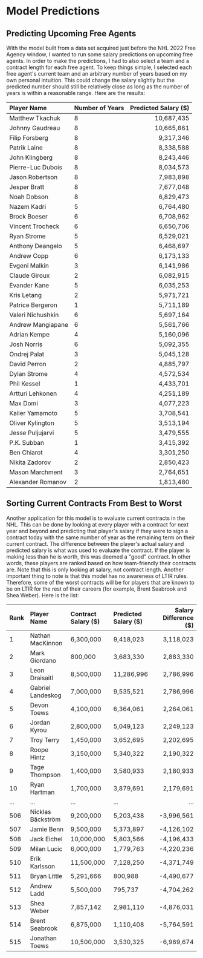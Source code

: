 # Model Predictions

## Predicting Upcoming Free Agents
With the model built from a data set acquired just before the NHL 2022 Free Agency window, I wanted to run some salary predictions on upcoming free agents.
In order to make the predictions, I had to also select a team and a contract length for each free agent. To keep things simple, I selected each free agent's current
team and an arbitrary number of years based on my own personal intuition. This could change the salary slightly but the predicted number should still be relatively close as long as the number of years is within a reasonable range. Here are the results: 

| Player Name        | Number of Years | Predicted Salary (\$)|
| :----------------- | :-------------- | -------------------: |
| Matthew Tkachuk    |               8 |           10,687,435 |
| Johnny Gaudreau    |               8 |           10,665,861 |
| Filip Forsberg     |               8 |            9,317,346 |
| Patrik Laine       |               8 |            8,338,588 |
| John Klingberg     |               8 |            8,243,446 |
| Pierre-Luc Dubois  |               8 |            8,034,573 |
| Jason Robertson    |               8 |            7,983,898 |
| Jesper Bratt       |               8 |            7,677,048 |
| Noah Dobson        |               8 |            6,829,473 |
| Nazem Kadri        |               5 |            6,764,480 |
| Brock Boeser       |               6 |            6,708,962 |
| Vincent Trocheck   |               6 |            6,650,706 |
| Ryan Strome        |               5 |            6,529,021 |
| Anthony Deangelo   |               5 |            6,468,697 |
| Andrew Copp        |               6 |            6,173,133 |
| Evgeni Malkin      |               3 |            6,141,986 |
| Claude Giroux      |               2 |            6,082,915 |
| Evander Kane       |               5 |            6,035,253 |
| Kris Letang        |               2 |            5,971,721 |
| Patrice Bergeron   |               1 |            5,711,189 |
| Valeri Nichushkin  |               6 |            5,697,164 |
| Andrew Mangiapane  |               6 |            5,561,766 |
| Adrian Kempe       |               4 |            5,160,096 |
| Josh Norris        |               6 |            5,092,355 |
| Ondrej Palat       |               3 |            5,045,128 |
| David Perron       |               2 |            4,885,797 |
| Dylan Strome       |               4 |            4,572,534 |
| Phil Kessel        |               1 |            4,433,701 |
| Artturi Lehkonen   |               4 |            4,251,189 |
| Max Domi           |               3 |            4,077,223 |
| Kailer Yamamoto    |               5 |            3,708,541 |
| Oliver Kylington   |               5 |            3,513,194 |
| Jesse Puljujarvi   |               5 |            3,479,555 |
| P.K. Subban        |               1 |            3,415,392 |
| Ben Chiarot        |               4 |            3,301,250 |
| Nikita Zadorov     |               2 |            2,850,423 |
| Mason Marchment    |               3 |            2,764,651 |
| Alexander Romanov  |               2 |            1,813,480 |



## Sorting Current Contracts From Best to Worst
Another application for this model is to evaluate current contracts in the NHL. This can be done by looking at every player with a contract for next year and beyond and
predicting that player's salary if they were to sign a contract today with the same number of year as the remaining term on their current contract. The difference between 
the player's actual salary and predicted salary is what was used to evaluate the contract. If the player is making less than he is worth, this was deemed a "good" contract. 
In other words, these players are ranked based on how team-friendly their contracts are. Note that this is only looking at salary, not contract length. Another important thing
to note is that this model has no awareness of LTIR rules. Therefore, some of the worst contracts will be for players that are known to be on LTIR for the rest of their careers
(for example, Brent Seabrook and Shea Weber). Here is the list: 

| Rank | Player Name        | Contract Salary (\$) | Predicted Salary (\$)| Salary Difference (\$)|
| :--- | :----------------- | :------------------- | :------------------- |---------------------: |
|    1 | Nathan MacKinnon   |            6,300,000 |            9,418,023 |             3,118,023 | 
|    2 | Mark Giordano      |              800,000 |            3,683,330 |             2,883,330 | 
|    3 | Leon Draisaitl     |            8,500,000 |           11,286,996 |             2,786,996 | 
|    4 | Gabriel Landeskog  |            7,000,000 |            9,535,521 |             2,786,996 | 
|    5 | Devon Toews        |            4,100,000 |            6,364,061 |             2,264,061 | 
|    6 | Jordan Kyrou       |            2,800,000 |            5,049,123 |             2,249,123 | 
|    7 | Troy Terry         |            1,450,000 |            3,652,695 |             2,202,695 |
|    8 | Roope Hintz        |            3,150,000 |            5,340,322 |             2,190,322 | 
|    9 | Tage Thompson      |            1,400,000 |            3,580,933 |             2,180,933 |
|   10 | Ryan Hartman       |            1,700,000 |            3,879,691 |             2,179,691 |
|  ... | ...                |            ...       |            ...       |             ...       |
|  506 | Nicklas Bäckström  |            9,200,000 |            5,203,438 |            -3,996,561 | 
|  507 | Jamie Benn         |            9,500,000 |            5,373,897 |            -4,126,102 | 
|  508 | Jack Eichel        |           10,000,000 |            5,803,566 |            -4,196,433 | 
|  509 | Milan Lucic        |            6,000,000 |            1,779,763 |            -4,220,236 | 
|  510 | Erik Karlsson      |           11,500,000 |            7,128,250 |            -4,371,749 | 
|  511 | Bryan Little       |            5,291,666 |              800,988 |            -4,490,677 | 
|  512 | Andrew Ladd        |            5,500,000 |              795,737 |            -4,704,262 |
|  513 | Shea Weber         |            7,857,142 |            2,981,110 |            -4,876,031 | 
|  514 | Brent Seabrook     |            6,875,000 |            1,110,408 |            -5,764,591 |
|  515 | Jonathan Toews     |           10,500,000 |            3,530,325 |            -6,969,674 |

